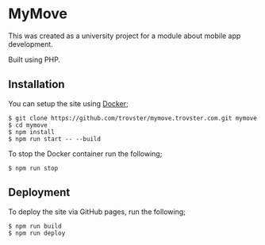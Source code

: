 # MyMove

This was created as a university project for a module about mobile app development.

Built using PHP.

## Installation

You can setup the site using [Docker](https://www.docker.com);

    $ git clone https://github.com/trovster/mymove.trovster.com.git mymove
    $ cd mymove
    $ npm install
    $ npm run start -- --build

To stop the Docker container run the following;

    $ npm run stop

## Deployment

To deploy the site via GitHub pages, run the following;

    $ npm run build
    $ npm run deploy